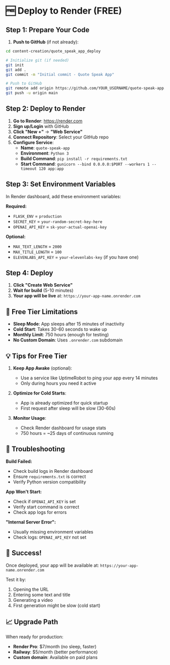# 🆓 Deploy to Render (FREE)

## Step 1: Prepare Your Code

1. **Push to GitHub** (if not already):
```bash
cd content-creation/quote_speak_app_deploy

# Initialize git (if needed)
git init
git add .
git commit -m "Initial commit - Quote Speak App"

# Push to GitHub
git remote add origin https://github.com/YOUR_USERNAME/quote-speak-app.git
git push -u origin main
```

## Step 2: Deploy to Render

1. **Go to Render**: https://render.com
2. **Sign up/Login** with GitHub
3. **Click "New +"** → **"Web Service"**
4. **Connect Repository**: Select your GitHub repo
5. **Configure Service**:
   - **Name**: `quote-speak-app`
   - **Environment**: `Python 3`
   - **Build Command**: `pip install -r requirements.txt`
   - **Start Command**: `gunicorn --bind 0.0.0.0:$PORT --workers 1 --timeout 120 app:app`

## Step 3: Set Environment Variables

In Render dashboard, add these environment variables:

**Required:**
- `FLASK_ENV` = `production`
- `SECRET_KEY` = `your-random-secret-key-here`
- `OPENAI_API_KEY` = `sk-your-actual-openai-key`

**Optional:**
- `MAX_TEXT_LENGTH` = `2000`
- `MAX_TITLE_LENGTH` = `100`
- `ELEVENLABS_API_KEY` = `your-elevenlabs-key` (if you have one)

## Step 4: Deploy

1. **Click "Create Web Service"**
2. **Wait for build** (5-10 minutes)
3. **Your app will be live** at: `https://your-app-name.onrender.com`

## 🎯 Free Tier Limitations

- **Sleep Mode**: App sleeps after 15 minutes of inactivity
- **Cold Start**: Takes 30-60 seconds to wake up
- **Monthly Limit**: 750 hours (enough for testing)
- **No Custom Domain**: Uses `.onrender.com` subdomain

## 💡 Tips for Free Tier

1. **Keep App Awake** (optional):
   - Use a service like UptimeRobot to ping your app every 14 minutes
   - Only during hours you need it active

2. **Optimize for Cold Starts**:
   - App is already optimized for quick startup
   - First request after sleep will be slow (30-60s)

3. **Monitor Usage**:
   - Check Render dashboard for usage stats
   - 750 hours = ~25 days of continuous running

## 🔧 Troubleshooting

**Build Failed:**
- Check build logs in Render dashboard
- Ensure `requirements.txt` is correct
- Verify Python version compatibility

**App Won't Start:**
- Check if `OPENAI_API_KEY` is set
- Verify start command is correct
- Check app logs for errors

**"Internal Server Error":**
- Usually missing environment variables
- Check logs: `OPENAI_API_KEY` not set

## 🚀 Success!

Once deployed, your app will be available at:
`https://your-app-name.onrender.com`

Test it by:
1. Opening the URL
2. Entering some text and title
3. Generating a video
4. First generation might be slow (cold start)

## 📈 Upgrade Path

When ready for production:
- **Render Pro**: $7/month (no sleep, faster)
- **Railway**: $5/month (better performance)
- **Custom domain**: Available on paid plans